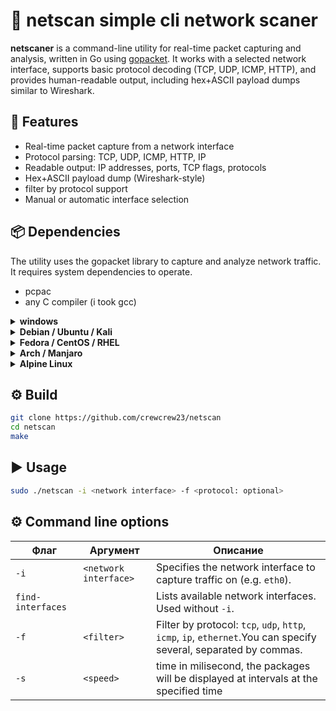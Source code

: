 
# 🧵 netscan simple cli network scaner
**netscaner** is a command-line utility for real-time packet capturing and analysis, written in Go using [gopacket](https://github.com/google/gopacket). It works with a selected network interface, supports basic protocol decoding (TCP, UDP, ICMP, HTTP), and provides human-readable output, including hex+ASCII payload dumps similar to Wireshark.

## 🚀 Features
- Real-time packet capture from a network interface
- Protocol parsing: TCP, UDP, ICMP, HTTP, IP
- Readable output: IP addresses, ports, TCP flags, protocols
- Hex+ASCII payload dump (Wireshark-style)
- filter by protocol support
- Manual or automatic interface selection

## 📦 Dependencies
The utility uses the gopacket library to capture and analyze network traffic. It requires system dependencies to operate.
- pcpac
- any C compiler (i took gcc)
<details> <summary><strong>windows</strong></summary>
  <li>Install <a href="https://npcap.com/" >Npcap</a> (be sure to select the "WinPcap API-compatible Mode" option).</li>

</details>

<details> <summary><strong>Debian / Ubuntu / Kali</strong></summary>

```
sudo apt update
sudo apt install libpcap-dev
```
</details><details> <summary><strong>Fedora / CentOS / RHEL</strong></summary>

```
sudo dnf install libpcap-devel
```
</details> <details> <summary><strong>Arch / Manjaro</strong></summary>

```
sudo pacman -S libpcap
```

</details> <details> <summary><strong>Alpine Linux</strong></summary>

```
apk add libpcap-dev
```
</details>

## ⚙️ Build
```bash
git clone https://github.com/crewcrew23/netscan
cd netscan
make
```


## ▶️ Usage
```bash
sudo ./netscan -i <network interface> -f <protocol: optional>
```

## ⚙️ Command line options

| Флаг         | Аргумент       | Описание                                                                 |
|--------------|----------------|--------------------------------------------------------------------------|
| `-i`         | `<network interface>`  | Specifies the network interface to capture traffic on (e.g. `eth0`).     |
| `find-interfaces` |              | Lists available network interfaces. Used without `-i`.   |
| `-f`         | `<filter>`     | Filter by protocol: `tcp`, `udp`, `http`, `icmp`, `ip`, `ethernet`.You can specify several, separated by commas. |
| `-s`         | `<speed>`     | time in milisecond, the packages will be displayed at intervals at the specified time |

